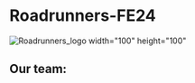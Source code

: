 Roadrunners-FE24 
====

![Roadrunners_logo](https://github.com/blauerkakao877/Roadrunners-FE24/assets/131390374/50f191a3-0340-4c7b-ba7b-8b8aab709dd7)
width="100" height="100"


## Our team:
